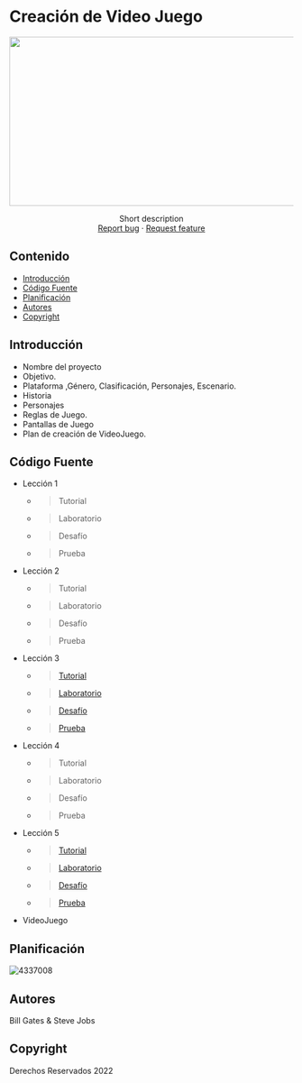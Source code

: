 # Creación de Video Juego
<p align="center">
    <img src="https://user-images.githubusercontent.com/8560750/195950148-0c0df38e-5f96-45ae-87c3-6922738c612d.jpg" alt="Logo" width=1200 height=300>

  <p align="center">
    Short description
    <br>
    <a href="https://reponame/issues/new?template=bug.md">Report bug</a>
    ·
    <a href="https://reponame/issues/new?template=feature.md&labels=feature">Request feature</a>
  </p>
</p>


## Contenido

- [Introducción](#introducción)
- [Código Fuente](#código-fuente)
- [Planificación](#planificación)
- [Autores](#autores)
- [Copyright](#copyright)


## Introducción

- Nombre del proyecto
- Objetivo.
- Plataforma ,Género, Clasificación, Personajes, Escenario.
- Historia
- Personajes
- Reglas de Juego.
- Pantallas de Juego
- Plan de creación de VideoJuego.

## Código Fuente

* Lección 1
  * > Tutorial
  * > Laboratorio
  * > Desafío
  * > Prueba
* Lección 2
  * > Tutorial
  * > Laboratorio
  * > Desafío
  * > Prueba
* Lección 3
  * > [Tutorial](https://github.com/UTNGUnity/unidad2/tree/main/Unidad2/Unidad3/Leccion3)
  * > [Laboratorio](https://github.com/UTNGUnity/unidad2/tree/main/Unidad2/Unidad3/LAB3)
  * > [Desafío](https://github.com/UTNGUnity/unidad2/tree/main/Unidad2/Unidad3/Reto)
  * > [Prueba](https://github.com/UTNGUnity/unidad2/blob/main/Unidad5/cuestionario.png)
* Lección 4
  * > Tutorial
  * > Laboratorio
  * > Desafío
  * > Prueba
* Lección 5
  * > [Tutorial](https://github.com/UTNGUnity/unidad2/tree/main/Unidad5/Tutorial)
  * > [Laboratorio](https://github.com/UTNGUnity/unidad2/tree/main/Unidad2/Unidad3/LAB3)
  * > [Desafío](https://github.com/UTNGUnity/unidad2/tree/main/Unidad5/Reto)
  * > [Prueba](https://github.com/UTNGUnity/unidad2/blob/main/Unidad2/Unidad3/Cuestionario3.png)
* VideoJuego

## Planificación

![4337008](https://user-images.githubusercontent.com/8560750/195951617-083a7e4d-323d-47b5-8e5e-529ded31bc06.jpg)

## Autores
Bill Gates & Steve Jobs

## Copyright
Derechos Reservados 2022
